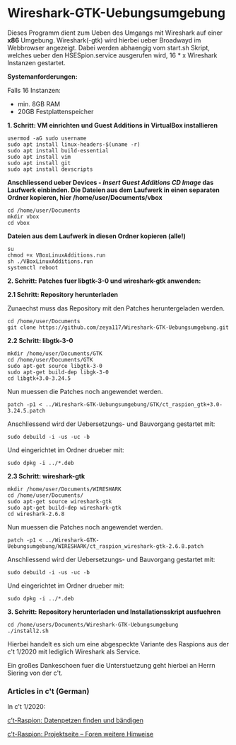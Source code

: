 # Wireshark-GTK-Uebungsumgebung
Dieses Programm dient zum Ueben des Umgangs mit Wireshark auf einer **x86** Umgebung. 
Wireshark(-gtk) wird hierbei ueber Broadwayd im Webbrowser angezeigt. 
Dabei werden abhaengig vom start.sh Skript, welches ueber den HSESpion.service ausgerufen wird, 16 * x Wireshark
Instanzen gestartet.

**Systemanforderungen:**

Falls 16 Instanzen:
- min. 8GB RAM
- 20GB Festplattenspeicher


**1. Schritt: VM einrichten und Guest Additions in VirtualBox installieren**

```
usermod -aG sudo username
sudo apt install linux-headers-$(uname -r)
sudo apt install build-essential
sudo apt install vim
sudo apt install git
sudo apt install devscripts
```
**Anschliessend ueber Devices - *Insert Guest Additions CD Image* das Laufwerk einbinden.
Die Dateien aus dem Laufwerk in einen separaten Ordner kopieren, hier /home/user/Documents/vbox**
```
cd /home/user/Documents
mkdir vbox
cd vbox
```
**Dateien aus dem Laufwerk in diesen Ordner kopieren (alle!)**
```
su
chmod +x VBoxLinuxAdditions.run
sh ./VBoxLinuxAdditions.run
systemctl reboot
```

**2. Schritt: Patches fuer libgtk-3-0 und wireshark-gtk anwenden:**

**2.1 Schritt: Repository herunterladen**

Zunaechst muss das Repository mit den Patches heruntergeladen werden.
```
cd /home/user/Documents
git clone https://github.com/zeya117/Wireshark-GTK-Uebungsumgebung.git
```

**2.2 Schritt: libgtk-3-0**

``` 
mkdir /home/user/Documents/GTK
cd /home/user/Documents/GTK
sudo apt-get source libgtk-3-0
sudo apt-get build-dep libgk-3-0
cd libgtk+3.0-3.24.5
```
Nun muessen die Patches noch angewendet werden.
``` 
patch -p1 < ../Wireshark-GTK-Uebungsumgebung/GTK/ct_raspion_gtk+3.0-3.24.5.patch
```
Anschliessend wird der Uebersetzungs- und Bauvorgang gestartet mit:
``` 
sudo debuild -i -us -uc -b
```

Und eingerichtet im Ordner drueber mit:

```
sudo dpkg -i ../*.deb
``` 

**2.3 Schritt: wireshark-gtk**

``` 
mkdir /home/user/Documents/WIRESHARK
cd /home/user/Documents/
sudo apt-get source wireshark-gtk
sudo apt-get build-dep wireshark-gtk
cd wireshark-2.6.8
```
Nun muessen die Patches noch angewendet werden.
``` 
patch -p1 < ../Wireshark-GTK-Uebungsumgebung/WIRESHARK/ct_raspion_wireshark-gtk-2.6.8.patch
```
Anschliessend wird der Uebersetzungs- und Bauvorgang gestartet mit:
``` 
sudo debuild -i -us -uc -b
```

Und eingerichtet im Ordner drueber mit:

```
sudo dpkg -i ../*.deb
``` 


**3. Schritt: Repository herunterladen und Installationsskript ausfuehren**

```
cd /home/users/Documents/Wireshark-GTK-Uebungsumgebung
./install2.sh
```


Hierbei handelt es sich um eine abgespeckte Variante des Raspions aus der c't 1/2020 mit lediglich Wireshark als Service.

Ein großes Dankeschoen fuer die Unterstuetzung geht hierbei an Herrn Siering von der c't. 


### Articles in c't (German)

In c't 1/2020:

[c’t-Raspion: Datenpetzen finden und bändigen](https://www.heise.de/ct/ausgabe/2020-1-c-t-Raspion-Datenpetzen-finden-und-baendigen-4611153.html)

[c't-Raspion: Projektseite – Foren weitere Hinweise](https://www.heise.de/ct/artikel/c-t-Raspion-Projektseite-4606645.html)

